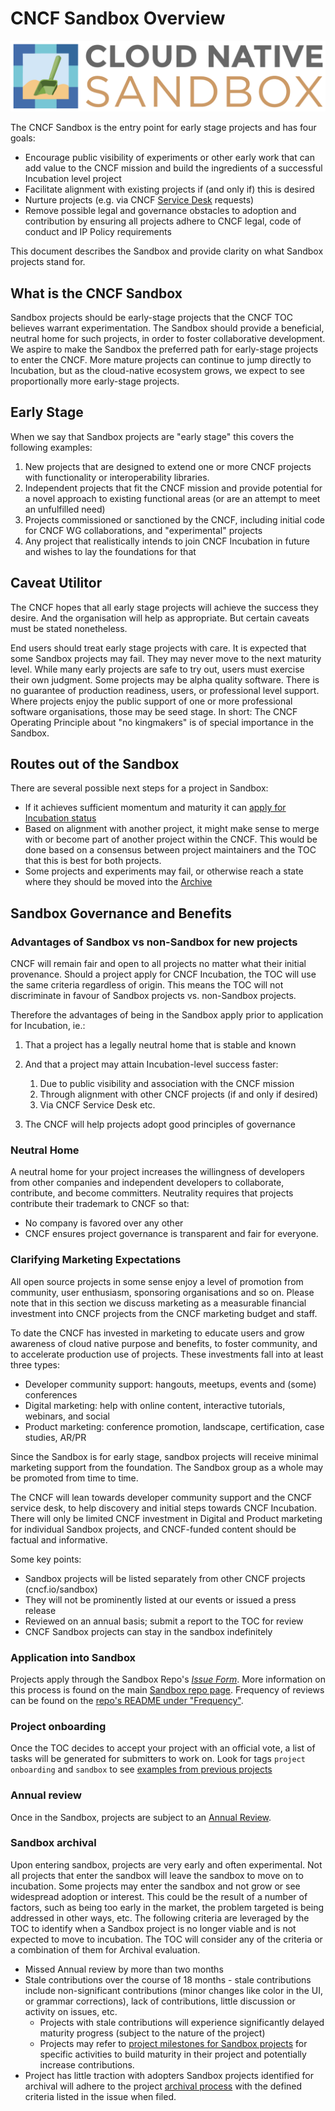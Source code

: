 # CNCF Sandbox Overview 
![CNCF Sandbox](https://github.com/cncf/artwork/blob/master/other/cncf-sandbox/horizontal/color/cncf-sandbox-horizontal-color.png)

The CNCF Sandbox is the entry point for early stage projects and has four goals:

* Encourage public visibility of experiments or other early work that can add value to the CNCF mission and build the ingredients of a successful Incubation level project
* Facilitate alignment with existing projects if (and only if) this is desired
* Nurture projects (e.g. via CNCF [Service Desk](https://github.com/cncf/servicedesk) requests)
* Remove possible legal and governance obstacles to adoption and contribution by ensuring all projects adhere to CNCF legal, code of conduct and IP Policy requirements

This document describes the Sandbox and provide clarity on what Sandbox projects stand for.

## What is the CNCF Sandbox

Sandbox projects should be early-stage projects that the CNCF TOC believes warrant experimentation. The Sandbox should provide a beneficial, neutral home for such projects, in order to foster collaborative development. We aspire to make the Sandbox the preferred path for early-stage projects to enter the CNCF. More mature projects can continue to jump directly to Incubation, but as the cloud-native ecosystem grows, we expect to see proportionally more early-stage projects.

## Early Stage

When we say that Sandbox projects are "early stage" this covers the following examples:

1. New projects that are designed to extend one or more CNCF projects with functionality or interoperability libraries.
2. Independent projects that fit the CNCF mission and provide potential for a novel approach to existing functional areas (or are an attempt to meet an unfulfilled need)
3. Projects commissioned or sanctioned by the CNCF, including initial code for CNCF WG collaborations, and "experimental" projects
4. Any project that realistically intends to join CNCF Incubation in future and wishes to lay the foundations for that

## Caveat Utilitor

The CNCF hopes that all early stage projects will achieve the success they desire.  And the organisation will help as appropriate.  But certain caveats must be stated nonetheless.

End users should treat early stage projects with care.  It is expected that some Sandbox projects may fail.  They may never move to the next maturity level. While many early projects are safe to try out, users must exercise their own judgment.  Some projects may be alpha quality software.  There is no guarantee of production readiness, users, or professional level support.  Where projects enjoy the public support of one or more professional software organisations, those may be seed stage. In short: The CNCF Operating Principle about "no kingmakers" is of special importance in the Sandbox.

## Routes out of the Sandbox

There are several possible next steps for a project in Sandbox:

* If it achieves sufficient momentum and maturity it can [apply for Incubation status](https://github.com/cncf/toc/blob/main/process/project_proposals.md#incubation-process)
* Based on alignment with another project, it might make sense to merge with or become part of another project within the CNCF. This would be done based on a consensus between project maintainers and the TOC that this is best for both projects.  
* Some projects and experiments may fail, or otherwise reach a state where they should be moved into the [Archive](https://github.com/cncf/toc/blob/master/process/archiving.md)

## Sandbox Governance and Benefits

### Advantages of Sandbox vs non-Sandbox for new projects

CNCF will remain fair and open to all projects no matter what their initial provenance.  Should a project apply for CNCF Incubation, the TOC will use the same criteria regardless of origin. This means the TOC will not discriminate in favour of Sandbox projects vs. non-Sandbox projects.

Therefore the advantages of being in the Sandbox apply prior to application for Incubation, ie.:

1. That a project has a legally neutral home that is stable and known

2. And that a project may attain Incubation-level success faster:

    1. Due to public visibility and association with the CNCF mission
    2. Through alignment with other CNCF projects (if and only if desired)
    3. Via CNCF Service Desk etc.

3. The CNCF will help projects adopt good principles of governance

### Neutral Home

A neutral home for your project increases the willingness of developers from other companies and independent developers to collaborate, contribute, and become committers. Neutrality requires that projects contribute their trademark to CNCF so that:

* No company is favored over any other
* CNCF ensures project governance is transparent and fair for everyone.

### Clarifying Marketing Expectations

All open source projects in some sense enjoy a level of promotion from community, user enthusiasm, sponsoring organisations and so on. Please note that in this section we discuss marketing as a measurable financial investment into CNCF projects from the CNCF marketing budget and staff.

To date the CNCF has invested in marketing to educate users and grow awareness of cloud native purpose and benefits, to foster community, and to accelerate production use of projects.  These investments fall into at least three types:

* Developer community support: hangouts, meetups, events and (some) conferences
* Digital marketing: help with online content, interactive tutorials, webinars, and social
* Product marketing: conference promotion, landscape, certification, case studies, AR/PR

Since the Sandbox is for early stage, sandbox projects will receive minimal marketing support from the foundation.  The Sandbox group as a whole may be promoted from time to time.

The CNCF will lean towards developer community support and the CNCF service desk, to help discovery and initial steps towards CNCF Incubation.  There will only be limited CNCF investment in Digital and Product marketing for individual Sandbox projects, and CNCF-funded content should be factual and informative.

Some key points:

* Sandbox projects will be listed separately from other CNCF projects (cncf.io/sandbox)
* They will not be prominently listed at our events or issued a press release
* Reviewed on an annual basis; submit a report to the TOC for review
* CNCF Sandbox projects can stay in the sandbox indefinitely

### Application into Sandbox 

Projects apply through the Sandbox Repo's *[Issue Form](https://github.com/cncf/sandbox/issues/new)*. More information on this process is found on the main [Sandbox repo page](https://github.com/cncf/sandbox).
Frequency of reviews can be found on the [repo's README under "Frequency"](https://github.com/cncf/sandbox/blob/main/README.md#Frequency).

### Project onboarding

Once the TOC decides to accept your project with an official vote, a list of tasks will be generated for submitters to work on. Look for tags `project onboarding` and `sandbox`
to see [examples from previous projects](https://github.com/cncf/toc/issues?q=is%3Aissue+is%3Aopen+label%3A%22project+onboarding%22+label%3Asandbox)

### Annual review

Once in the Sandbox, projects are subject to an [Annual Review](https://github.com/cncf/toc/blob/master/process/sandbox-annual-review.md).

### Sandbox archival

Upon entering sandbox, projects are very early and often experimental. Not all projects that enter the sandbox will leave the sandbox to move on to incubation. Some projects may enter the sandbox and not grow or see widespread adoption or interest. This could be the result of a number of factors, such as being too early in the market, the problem targeted is being addressed in other ways, etc.
The following criteria are leveraged by the TOC to identify when a Sandbox project is no longer viable and is not expected to move to incubation. The TOC will consider any of the criteria or a combination of them for Archival evaluation.
* Missed Annual review by more than two months
* Stale contributions over the course of 18 months - stale contributions include non-significant contributions (minor changes like color in the UI, or grammar corrections), lack of contributions, little discussion or activity on issues, etc. 
    * Projects with stale contributions will experience significantly delayed maturity progress (subject to the nature of the project)
    * Projects may refer to [project milestones for Sandbox projects](https://github.com/cncf/toc/blob/master/process/project_milestones.md#sandbox) for specific activities to build maturity in their project and potentially increase contributions.
* Project has little traction with adopters 
Sandbox projects identified for archival will adhere to the project [archival process](_https://github.com/cncf/toc/blob/master/process/archiving.md_) with the defined criteria listed in the issue when filed.
